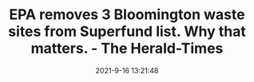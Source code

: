 ---
"title": "EPA removes 3 Bloomington waste sites from Superfund list. Why that matters. - The Herald-Times"
"date": "2021-9-16 13:21:48"
"feed_name": "GOOGLENEWSINDUSTRIAL"
"feed_website": "https://news.google.com/search?q=industrial%2Bincident&hl=en-US&gl=US&ceid=US:en"
"feed_rss": "https://news.google.com/rss/search?q=industrial%2Bincident&hl=en-US&gl=US&ceid=US:en"
"link": "https://www.heraldtimesonline.com/story/news/local/2021/09/16/epa-bloomington-pcbs-bennett-stone-quarry-neals-landfill-lemon-lane-landfill/8353182002/"
"file": "_posts/2021-1-1-ae727a3c97432300de18825ad9bb092f62dcf1d8.md"
"accident": "1"
"drilling": "0"
"dead": "0"
"injured": "0"
---